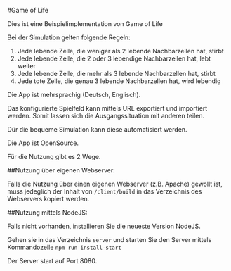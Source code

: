 #Game of Life

Dies ist eine Beispielimplementation von Game of Life

Bei der Simulation gelten folgende Regeln:

1) Jede lebende Zelle, die weniger als 2 lebende Nachbarzellen hat, stirbt
2) Jede lebende Zelle, die 2 oder 3 lebendige Nachbarzellen hat, lebt weiter
3) Jede lebende Zelle, die mehr als 3 lebende Nachbarzellen hat, stirbt
4) Jede tote Zelle, die genau 3 lebende Nachbarzellen hat, wird lebendig

Die App ist mehrsprachig (Deutsch, Englisch).

Das konfigurierte Spielfeld kann mittels URL exportiert und importiert werden. Somit lassen sich die Ausgangssituation mit anderen teilen.

Dür die bequeme Simulation kann diese automatisiert werden.

Die App ist OpenSource.


Für die Nutzung gibt es 2 Wege. 

##Nutzung über eigenen Webserver:

Falls die Nutzung über einen eigenen Webserver (z.B. Apache) gewollt ist, muss jedeglich der Inhalt von
```/client/build``` in das Verzeichnis des Webservers kopiert werden.

##Nutzung mittels NodeJS: 

Falls nicht vorhanden, installieren Sie die neueste Version NodeJS.


Gehen sie in das Verzeichnis ```server``` und starten Sie den Server mittels Kommandozeile ```npm run install-start```
  
Der Server start auf Port 8080.